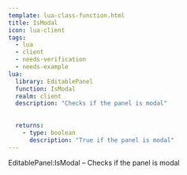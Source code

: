 ```yaml
---
template: lua-class-function.html
title: IsModal
icon: lua-client
tags:
  - lua
  - client
  - needs-verification
  - needs-example
lua:
  library: EditablePanel
  function: IsModal
  realm: client
  description: "Checks if the panel is modal"
  
  
  returns:
    - type: boolean
      description: "True if the panel is modal"
---
```


<div class="lua__search__keywords">
EditablePanel:IsModal &#x2013; Checks if the panel is modal
</div>
